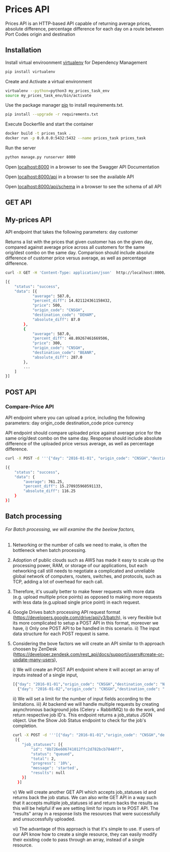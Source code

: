 # Prices API

Prices API is an HTTP-based API capable of returning average prices, absolute difference, percentage difference for each day on a route between Port Codes origin and destination

## Installation

Install virtual enviroonment  [virtualenv](https://virtualenv.pypa.io/en/stable/installation/) for Dependency Management

```bash
pip install virtualenv
```
Create and Activate a virtual environment

```bash
virtualenv --python=python3 my_prices_task_env
source my_prices_task_env/bin/activate
```
Use the package manager [pip](https://pip.pypa.io/en/stable/) to install requirements.txt.

```bash
pip install --upgrade -r requirements.txt
```
Execute Dockerfile and start the container
```bash
docker build -t prices_task .
docker run -p 0.0.0.0:5432:5432 --name prices_task prices_task
```

Run the server
```bash
python manage.py runserver 8000
```
Open  [localhost:8000](http://localhost:8000/)  in a browser to see the Swagger API  Documentation

Open  [localhost:8000/api](http://localhost:8000/api/)  in a browser to see the available API

Open  [localhost:8000/api/schema](http://localhost:8000/api/schema/)  in a browser to see the schema of all API

## GET API

## My-prices API
API endpoint that takes the following parameters:
day
customer

Returns a list with the prices that given customer has on the given day, compared against average price across all customers for the same orig/dest combo on the same day. Comparison should include absolute difference of customer price versus average, as well as percentage difference.

```bash
curl -X GET -H 'Content-Type: application/json'  http://localhost:8000/api/my-prices/2016-01-01/Acme%20Inc./

[{
	"status": "success",
	"data": [{
			"average": 587.0,
			"percent_diff": 14.821124361158432,
			"price": 500,
			"origin_code": "CNSGH",
			"destination_code": "DEHAM",
			"absolute_diff": 87.0
		},
		{
			"average": 587.0,
			"percent_diff": 48.89267461669506,
			"price": 300,
			"origin_code": "CNSGH",
			"destination_code": "BEANR",
			"absolute_diff": 287.0
		},
    	...
	]
}]
```

## POST API

### Compare-Price API
API endpoint where you can upload a price, including the following parameters:
day
origin_code
destination_code
price
currency

API endpoint should compare uploaded price against average price for the same orig/dest combo on the same day. Response should include absolute difference of the uploaded price versus average, as well as percentage difference.

```bash
curl -X POST -d '''{"day": "2016-01-01", "origin_code": "CNSGH","destination_code": "NLRTM","price": 645, "currency": "USD"}''' -H "Content-Type: application/json" http://127.0.0.1:8000/api/compare-price/

[{
	"status": "success",
	"data": {
		"average": 761.25,
		"percent_diff": 15.270935960591133,
		"absolute_diff": 116.25
	}
}]
```

## Batch processing

###### For Batch processing, we will examine the the beelow factors,

1. Networking or the number of calls we need to make, is often the bottleneck when batch processing.

2. Adoption of public clouds such as AWS has made it easy to scale up the processing power, RAM, or storage of our applications, but each networking call still needs to negotiate a complicated and unreliable global network of computers, routers, switches, and protocols, such as TCP, adding a lot of overhead for each call.

3. Therefore, it's usually better to make fewer requests with more data (e.g. upload multiple price points) as opposed to making more requests with less data (e.g.upload single price point) in each request.

4. Google Drives batch processing API request format (https://developers.google.com/drive/api/v3/batch), is very flexible but its more complicated to setup a POST API in this format, moreover we have,
    i) Only one POST API to be handled in this scenario.
    ii) The input data structure for each POST request is same.

5. Considering the bove factors we will create an API similar to th approach choosen by ZenDesk (https://developer.zendesk.com/rest_api/docs/support/users#create-or-update-many-users),

    i) We will create an POST API endpoint where it will accept an array of inputs instead of a single input,

    ```bash
    [{"day": "2016-01-01","origin_code": "CNSGH","destination_code": "NLRTM","price": 645,"currency": "USD"},
      {"day": "2016-01-02","origin_code": "CNSGH","destination_code": "NLRTM","price": 593,"currency": "USD"}]
    ```

    ii) We will set a limit for the number of input fields according to the limitations.
    iii) At backend we will handle multiple requests by creating asynchronous background jobs (Celery + RabbitMQ) to do the work, and return respective job ID's.
     This endpoint returns a job_status JSON object.
     Use the Show Job Status endpoint to check for the job's completion.

    ```bash
    curl -X POST -d '''[{"day": "2016-01-01","origin_code": "CNSGH","destination_code": "NLRTM","price": 645,"currency": "USD"}, {"day": "2016-01-02","origin_code": "CNSGH","destination_code": "NLRTM","price": 593,"currency": "USD"}]''' -H "Content-Type: application/json" http://127.0.0.1:8000/api/compare-price/
     [{
      	"job_statuses": [{
      		"id": "8b726e606741012ffc2d782bcb7848ff",
      		"status": "queued",
      		"total": 2,
      		"progress": '10%',
      		"message": 'started',
      		"results": null
      	}]
      }]
      ```
    v) We will create another GET API which accepts job_statuses id
    and returns back the job status. We can also write GET API in a way such that it accepts multiple job_statuses id and return backs the results
    as this will be helpful if we are setting limit for inputs in te POST API.
    The "results" array in a response lists the resources that were successfully
    and unsuccessfully uploaded.

    vi) The advantage of this approach is that it's simple to use.
    If users of our API know how to create a single resource, they can easily modify their existing code to pass through an array, instead of a single resource.
